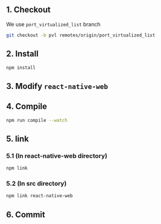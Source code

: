 
## 1. Checkout
We use `port_virtualized_list` branch
```bash
git checkout -b pvl remotes/origin/port_virtualized_list

```

## 2. Install
```bash
npm install
```

## 3. Modify `react-native-web`

## 4. Compile
```bash
npm run compile --watch
```

## 5. link

### 5.1 (In react-native-web directory)

```bash
npm link
```

### 5.2 (In src directory)

```bash
npm link react-native-web
```
## 6. Commit
